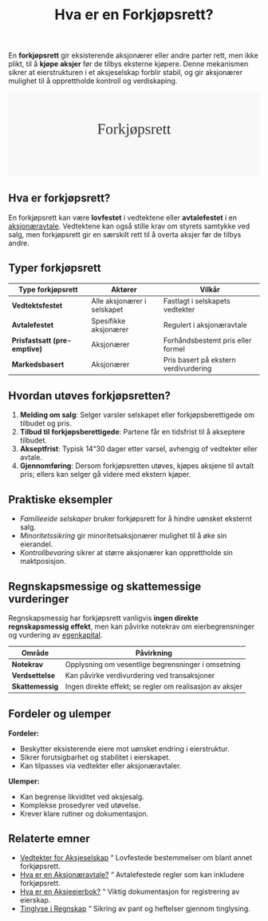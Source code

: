 ﻿---
title: "Hva er en Forkjøpsrett?"
seoTitle: "Hva er en Forkjøpsrett?"
description: 'En **forkjøpsrett** gir eksisterende aksjonærer eller andre parter rett, men ikke plikt, til å **kjøpe aksjer** før de tilbys eksterne kjøpere. Denne meka...'
---

En **forkjøpsrett** gir eksisterende aksjonærer eller andre parter rett, men ikke plikt, til å **kjøpe aksjer** før de tilbys eksterne kjøpere. Denne mekanismen sikrer at eierstrukturen i et aksjeselskap forblir stabil, og gir aksjonærer mulighet til å opprettholde kontroll og verdiskaping.

![Illustrasjon av konseptet forkjøpsrett](forkjopsrett-image.svg)

## Hva er forkjøpsrett?

En forkjøpsrett kan være **lovfestet** i vedtektene eller **avtalefestet** i en [aksjonæravtale](/blogs/regnskap/aksjonaeravtale "Hva er en Aksjonæravtale? En Omfattende Guide til Aksjonæravtaler i Norge"). Vedtektene kan også stille krav om styrets samtykke ved salg, men forkjøpsrett gir en særskilt rett til å overta aksjer før de tilbys andre.

## Typer forkjøpsrett

| Type forkjøpsrett           | Aktører                        | Vilkår                                      |
|-----------------------------|--------------------------------|---------------------------------------------|
| **Vedtektsfestet**          | Alle aksjonærer i selskapet    | Fastlagt i selskapets vedtekter             |
| **Avtalefestet**            | Spesifikke aksjonærer          | Regulert i aksjonæravtale                   |
| **Prisfastsatt (pre-emptive)** | Aksjonærer                  | Forhåndsbestemt pris eller formel           |
| **Markedsbasert**           | Aksjonærer                     | Pris basert på ekstern verdivurdering       |

## Hvordan utøves forkjøpsretten?

1. **Melding om salg**: Selger varsler selskapet eller forkjøpsberettigede om tilbudet og pris.
2. **Tilbud til forkjøpsberettigede**: Partene får en tidsfrist til å akseptere tilbudet.
3. **Akseptfrist**: Typisk 14“30 dager etter varsel, avhengig of vedtekter eller avtale.
4. **Gjennomføring**: Dersom forkjøpsretten utøves, kjøpes aksjene til avtalt pris; ellers kan selger gå videre med ekstern kjøper.

## Praktiske eksempler

* _Familieeide selskaper_ bruker forkjøpsrett for å hindre uønsket eksternt salg.
* _Minoritetssikring_ gir minoritetsaksjonærer mulighet til å øke sin eierandel.
* _Kontrollbevaring_ sikrer at større aksjonærer kan opprettholde sin maktposisjon.

## Regnskapsmessige og skattemessige vurderinger

Regnskapsmessig har forkjøpsrett vanligvis **ingen direkte regnskapsmessig effekt**, men kan påvirke notekrav om eierbegrensninger og vurdering av [egenkapital](/blogs/regnskap/hva-er-egenkapital "Hva er Egenkapital? Komplett Guide til Egenkapital i Regnskap").

| Område              | Påvirkning                                           |
|---------------------|------------------------------------------------------|
| **Notekrav**        | Opplysning om vesentlige begrensninger i omsetning   |
| **Verdsettelse**    | Kan påvirke verdivurdering ved transaksjoner         |
| **Skattemessig**    | Ingen direkte effekt; se regler om realisasjon av aksjer |

## Fordeler og ulemper

**Fordeler:**

* Beskytter eksisterende eiere mot uønsket endring i eierstruktur.
* Sikrer forutsigbarhet og stabilitet i eierskapet.
* Kan tilpasses via vedtekter eller aksjonæravtaler.

**Ulemper:**

* Kan begrense likviditet ved aksjesalg.
* Komplekse prosedyrer ved utøvelse.
* Krever klare rutiner og dokumentasjon.

## Relaterte emner

* [Vedtekter for Aksjeselskap](/blogs/regnskap/hva-er-vedtekter-for-aksjeselskap "Hva er Vedtekter for Aksjeselskap? Krav og Innhold") “ Lovfestede bestemmelser om blant annet forkjøpsrett.
* [Hva er en Aksjonæravtale?](/blogs/regnskap/aksjonaeravtale "Hva er en Aksjonæravtale? En Omfattende Guide til Aksjonæravtaler i Norge") “ Avtalefestede regler som kan inkludere forkjøpsrett.
* [Hva er en Aksjeeierbok?](/blogs/regnskap/hva-er-en-aksjeeierbok "Hva er en Aksjeeierbok? En Komplett Guide") “ Viktig dokumentasjon for registrering av eierskap.
* [Tinglyse i Regnskap](/blogs/regnskap/tinglyse "Tinglyse i Regnskap: En Guide til Tinglysing") “ Sikring av pant og heftelser gjennom tinglysing.











